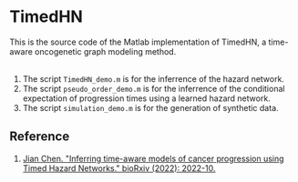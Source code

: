 # TimedHN
This is the source code of the Matlab implementation of TimedHN, a time-aware oncogenetic graph modeling method.<br />
<br />
1. The script `TimedHN_demo.m` is for the inferrence of the hazard network.<br />
2. The script `pseudo_order_demo.m` is for the inferrence of the conditional expectation of progression times using a learned hazard network.<br />
3. The script `simulation_demo.m` is for the generation of synthetic data.<br />

## Reference
1. [Jian Chen. "Inferring time-aware models of cancer progression
using Timed Hazard Networks." bioRxiv (2022): 2022-10.](https://biorxiv.org/cgi/content/short/2022.10.23.513436v1)<br />


